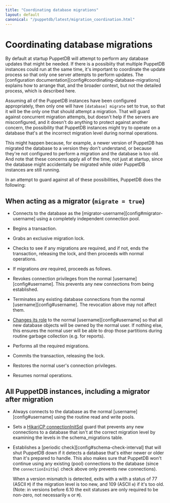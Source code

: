 ```yaml
---
title: "Coordinating database migrations"
layout: default
canonical: "/puppetdb/latest/migration_coordination.html"
---
```

# Coordinating database migrations

[config]: ./configure.markdown

By default at startup PuppetDB will attempt to perform any database
updates that might be needed.  If there is a possibiity that multiple
PuppetDB instances could run at the same time, it's important to
coordinate the update process so that only one server attempts to perform
updates.  The [configuration documentation][config#coordinating-database-migrations]
explains how to arrange that, and the broader context, but not the
detailed process, which is described here.

Assuming all of the PuppetDB instances have been configured
appropriately, then only one will have `[database] migrate` set to
true, so that it will be the only one that should attempt a migration.
That will guard against concurrent migration attempts, but doesn't
help if the servers are misconfigured, and it doesn't do anything to
protect against another concern, the possibility that PuppetDB
instances might try to operate on a database that's at the incorrect
migration level during normal operations.

This might happen because, for example, a newer version of PuppetDB
has migrated the database to a version they don't understand, or
because they're not configured to perform a migration and the database
is too old.  And note that these concerns apply all of the time, not
just at startup, since the database might accidentally be migrated
while older PuppetDB instances are still running.

In an attempt to guard against all of these possibilities, PuppetDB
does the following:

When acting as a migrator (`migrate = true`)
-------------------------------------------------

* Connects to the database as the
  [migrator-username][config#migrator-username] using a completely
  independent connection pool.

* Begins a transaction.

* Grabs an exclusive migration lock.

* Checks to see if any migrations are required, and if not, ends the
  transaction, releasing the lock, and then proceeds with normal
  operations.

* If migrations *are* required, proceeds as follows.

* Revokes connection privileges from the normal
  [username][config#username].  This prevents any new connections from
  being established.

* Terminates any existing database connections from the normal
  [username][config#username].  The revocation above may not affect
  them.

* [Changes its role](https://www.postgresql.org/docs/11/sql-set-role.html)
   to the normal [username][config#username] so that all new database objects
   will be owned by the normal user.  If nothing else, this ensures
   the normal user will be able to drop those partitions during
   routine garbage collection (e.g. for reports).

* Performs all the required migrations.

* Commits the transaction, releasing the lock.

* Restores the normal user's connection privileges.

* Resumes normal operations.

All PuppetDB instances, including a migrator after migration
------------------------------------------------------------

* Always connects to the database as the normal
  [username][config#username] using the routine read and write pools.

* Sets a [HikariCP connectionInitSql](https://github.com/brettwooldridge/HikariCP#infrequently-used)
  guard that prevents any new connections to a database that isn't at
  the correct migration level by examining the levels in the
  schema_migrations table.

* Establishes a [periodic check][config#schema-check-interval] that
  will shut PuppetDB down if it detects a database that's either newer
  or older than it's prepared to handle.  This also makes sure that
  PuppetDB won't continue using any existing (pool) connections to the
  database (since the `connectionInitSql` check above only prevents
  new connections).

  When a version mismatch is detected, exits with a with a status of
  77 (ASCII `M`) if the migration level is too new, and 109 (ASCII
  `m`) if it's too old.  (Note: in versions before 6.10 the exit
  statuses are only required to be non-zero, not necessarily `m` or
  `M`).
